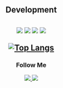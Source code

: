 <div align=center>
  <H2>Development<H2>
  <img src="https://img.shields.io/badge/html-E34F26?style=for-the-badge&logo=html5&logoColor=white">
  <img src="https://img.shields.io/badge/css-1572B6?style=for-the-badge&logo=css3&logoColor=white">
  <img src="https://img.shields.io/badge/javascript-F7DF1E?style=for-the-badge&logo=javascript&logoColor=black">
  <img src="https://img.shields.io/badge/react-61DAFB?style=for-the-badge&logo=react&logoColor=black">
  
 [![Top Langs](https://github-readme-stats.vercel.app/api/top-langs/?username=lamb023&langs_count=5&layout=compact&theme=dark)](https:/lamb023/github.com/lamb023)
    
<h3 align="center">Follow Me</h3>
<p align="center">
   <a href="https://www.instagram.com/j_yang.023_/"><img src="https://img.shields.io/badge/Instagram-E4405F?style=flat-square&logo=Instagram&logoColor=white&link=https://www.instagram.com/j_yang.023_/"/>
 <a href="https://lamb1123.tistory.com/j_yang.023_/"><img src="https://img.shields.io/badge/Instagram-E4405F?style=flat-square&logo=Instagram&logoColor=white&link=https://https://lamb1123.tistory.com/"/>
 
<p>
